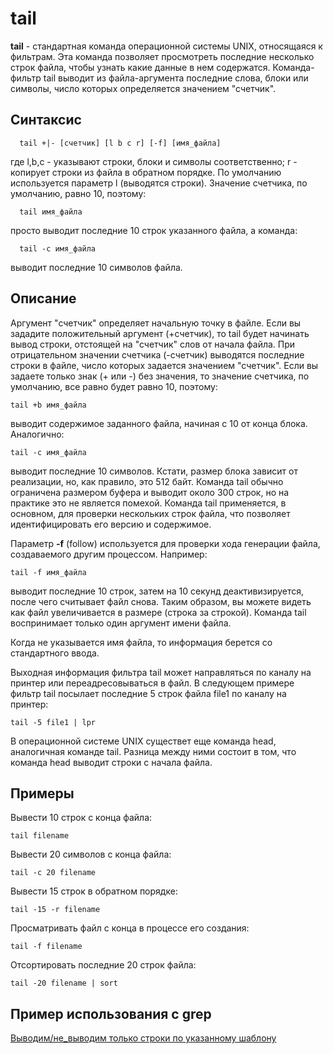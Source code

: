 # tail

**tail** - стандартная команда операционной системы UNIX, относящаяся к фильтрам. Эта команда позволяет просмотреть последние несколько строк файла, чтобы узнать какие данные в нем содержатся.
Команда-фильтр tail выводит из файла-аргумента последние слова, блоки или символы, число которых определяется значением "счетчик".

## Синтаксис

      tail +|- [счетчик] [l b c r] [-f] [имя_файла]

где	l,b,c	 - указывают строки, блоки и символы соответственно;
r	 - копирует строки из файла в обратном порядке.
По умолчанию используется параметр l (выводятся строки). Значение счетчика, по умолчанию, равно 10, поэтому:

      tail имя_файла

просто выводит последние 10 строк указанного файла, а команда:

      tail -c имя_файла

выводит последние 10 символов файла.


## Описание

Аргумент "счетчик" определяет начальную точку в файле. Если вы зададите положительный аргумент (+счетчик), то tail будет начинать вывод строки, отстоящей на "счетчик" слов от начала файла. При отрицательном значении счетчика (-счетчик) выводятся последние строки в файле, число которых задается значением "счетчик". Если вы задаете только знак (+ или -) без значения, то значение счетчика, по умолчанию, все равно будет равно 10, поэтому:

    tail +b имя_файла

выводит содержимое заданного файла, начиная с 10 от конца блока. Аналогично:

    tail -c имя_файла

выводит последние 10 символов. Кстати, размер блока зависит от реализации, но, как правило, это 512 байт. Команда tail обычно ограничена размером буфера и выводит около 300 строк, но на практике это не является помехой. Команда tail применяется, в основном, для проверки нескольких строк файла, что позволяет идентифицировать его версию и содержимое.

Параметр **-f** (follow) используется для проверки хода генерации файла, создаваемого другим процессом. Например:

    tail -f имя_файла

выводит последние 10 строк, затем на 10 секунд деактивизируется, после чего считывает файл снова. Таким образом, вы можете видеть как файл увеличивается в размере (строка за строкой). Команда tail воспринимает только один аргумент имени файла.

Когда не указывается имя файла, то информация берется со стандартного ввода.

Выходная информация фильтра tail может направляться по каналу на принтер или переадресовываться в файл. В следующем примере фильтр tail посылает последние 5 строк файла file1 по каналу на принтер:

    tail -5 file1 | lpr

В операционной системе UNIX существет еще команда head, аналогичная команде tail. Разница между ними состоит в том, что команда head выводит строки с начала файла.


## Примеры

Вывести 10 строк с конца файла:

    tail filename

Вывести 20 символов с конца файла:

    tail -c 20 filename

Вывести 15 строк в обратном порядке:

    tail -15 -r filename

Просматривать файл с конца в процессе его создания:

    tail -f filename

Отсортировать последние 20 строк файла:

    tail -20 filename | sort


## Пример использования с grep

[Выводим/не_выводим только строки по указанному шаблону](http://ans.kiev.ua/wiki/linux/commands/grep#otricanie_v_grep)
